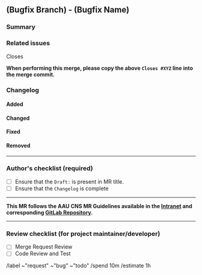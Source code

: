 ## (Bugfix Branch) - (Bugfix Name)
<!-- This MR updates the develop branch -->

### Summary
<!-- Briefly describe what this MR is about. -->

### Related issues
<!-- Link related issues below. Insert the issue link or reference after the word "Closes" if merging this should automatically close it. -->
Closes

**When performing this merge, please copy the above `Closes #XYZ` line into the merge commit.**

### Changelog

#### Added
#### Changed
#### Fixed
#### Removed

---

### Author's checklist (required)

- [ ] Ensure that the `Draft:` is present in MR title.
- [ ] Ensure that the `Changelog` is complete

---

**This MR follows the AAU CNS MR Guidelines available in the [Intranet](https://intranet.aau.at/display/aauintsycns/GitLab+Manual) and corresponding [GitLab Repository](https://gitlab.aau.at/aau-cns/standard/gitlab_setup).**

---

### Review checklist (for project maintainer/developer)
<!-- THIS SECTION IS FOR THE PROJECT MAINTAINER ONLY!!!! -->

- [ ] Merge Request Review
- [ ] Code Review and Test

/label ~"request" ~"bug" ~"todo"
/spend 10m
/estimate 1h

